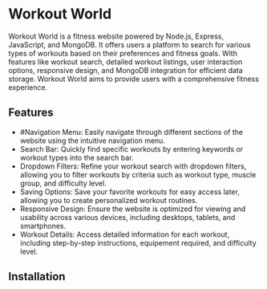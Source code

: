 # Workout World

Workout World is a fitness website powered by Node.js, Express, JavaScript, and MongoDB. 
It offers users a platform to search for various types of workouts based on their preferences and fitness goals.
With features like workout search, detailed workout listings, user interaction options, responsive design, and 
MongoDB integration for efficient data storage. Workout World aims to provide users with a comprehensive fitness experience. 

## Features
- #Navigation Menu: Easily navigate through different sections of the website using the intuitive navigation menu.
- Search Bar: Quickly find specific workouts by entering keywords or workout types into the search bar.
- Dropdown Filters: Refine your workout search with dropdown filters, allowing you to filter workouts by criteria such as workout type, muscle group, and difficulty level.
- Saving Options: Save your favorite workouts for easy access later, allowing you to create personalized workout routines.
- Responsive Design: Ensure the website is optimized for viewing and usability across various devices, including desktops, tablets, and smartphones.
- Workout Details: Access detailed information for each workout, including step-by-step instructions, equipement required, and difficulty level.

## Installation


